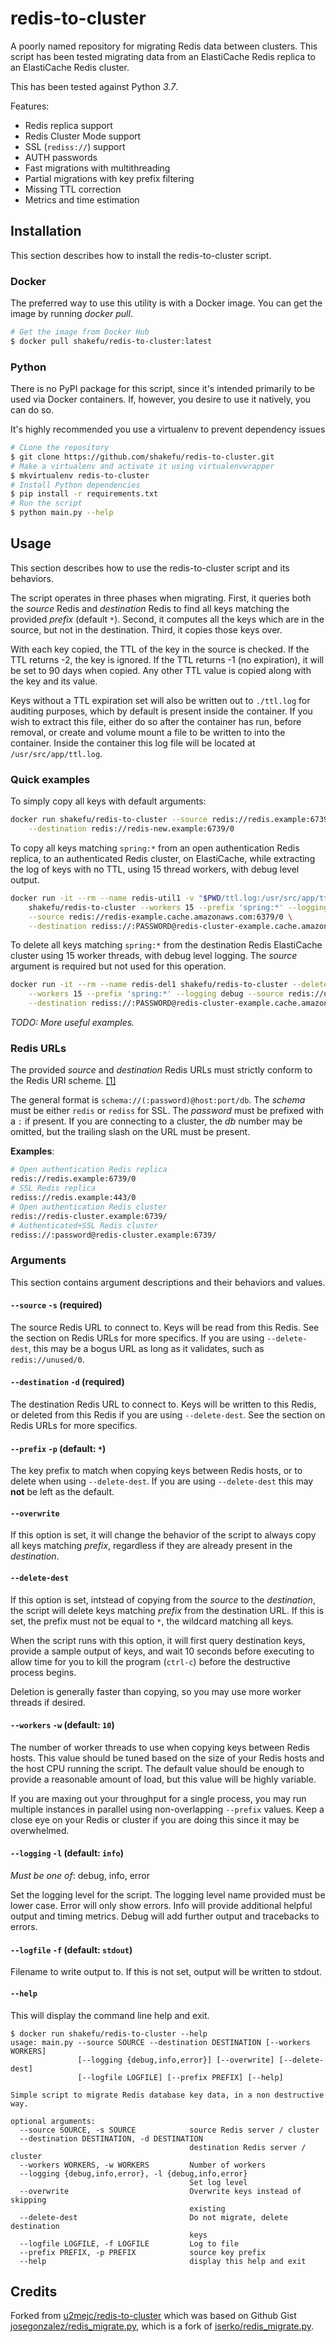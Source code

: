 # redis-to-cluster

A poorly named repository for migrating Redis data between clusters. This
script has been tested migrating data from an ElastiCache Redis replica to an
ElastiCache Redis cluster.

This has been tested against Python *3.7*.

Features:

- Redis replica support
- Redis Cluster Mode support
- SSL (`rediss://`) support
- AUTH passwords
- Fast migrations with multithreading
- Partial migrations with key prefix filtering
- Missing TTL correction
- Metrics and time estimation

## Installation

This section describes how to install the redis-to-cluster script.

### Docker

The preferred way to use this utility is with a Docker image. You can get the
image by running *docker pull*.

```bash
# Get the image from Docker Hub
$ docker pull shakefu/redis-to-cluster:latest
```

### Python

There is no PyPI package for this script, since it's intended primarily to be
used via Docker containers. If, however, you desire to use it natively, you can
do so.

It's highly recommended you use a virtualenv to prevent dependency issues

```bash
# CLone the repository
$ git clone https://github.com/shakefu/redis-to-cluster.git
# Make a virtualenv and activate it using virtualenvwrapper
$ mkvirtualenv redis-to-cluster
# Install Python dependencies
$ pip install -r requirements.txt
# Run the script
$ python main.py --help
```

## Usage

This section describes how to use the redis-to-cluster script and its
behaviors.

The script operates in three phases when migrating. First, it queries both the
*source* Redis and *destination* Redis to find all keys matching the provided
*prefix* (default `*`). Second, it computes all the keys which are in the
source, but not in the destination. Third, it copies those keys over.

With each key copied, the TTL of the key in the source is checked. If the TTL
returns -2, the key is ignored. If the TTL returns -1 (no expiration), it will
be set to 90 days when copied. Any other TTL value is copied along with the key
and its value.

Keys without a TTL expiration set will also be written out to `./ttl.log` for
auditing purposes, which by default is present inside the container. If you
wish to extract this file, either do so after the container has run, before
removal, or create and volume mount a file to be written to into the container.
Inside the container this log file will be located at `/usr/src/app/ttl.log`.

### Quick examples

To simply copy all keys with default arguments:

```bash
docker run shakefu/redis-to-cluster --source redis://redis.example:6739/0 \
    --destination redis://redis-new.example:6739/0
```

To copy all keys matching `spring:*` from an open authentication Redis replica,
to an authenticated Redis cluster, on ElastiCache, while extracting the log of
keys with no TTL, using 15 thread workers, with debug level output.

```bash
docker run -it --rm --name redis-util1 -v "$PWD/ttl.log:/usr/src/app/ttl.log" \
    shakefu/redis-to-cluster --workers 15 --prefix 'spring:*' --logging debug \
    --source redis://redis-example.cache.amazonaws.com:6379/0 \
    --destination rediss://:PASSWORD@redis-cluster-example.cache.amazonaws.com:6379/
```

To delete all keys matching `spring:*` from the destination Redis ElastiCache
cluster using 15 worker threads, with debug level logging. The *source*
argument is required but not used for this operation.

```bash
docker run -it --rm --name redis-del1 shakefu/redis-to-cluster --delete-dest \
    --workers 15 --prefix 'spring:*' --logging debug --source redis://unused/0 \
    --destination rediss://:PASSWORD@redis-cluster-example.cache.amazonaws.com:6379/
```

*TODO: More useful examples.*

### Redis URLs

The provided *source* and *destination* Redis URLs must strictly conform to the
Redis URI scheme. [\[1\]](http://www.iana.org/assignments/uri-schemes/prov/redis)

The general format is `schema://(:password)@host:port/db`. The *schema* must be
either `redis` or `rediss` for SSL. The *password* must be prefixed with a `:`
if present. If you are connecting to a cluster, the *db* number may be omitted,
but the trailing slash on the URL must be present.

**Examples**:

```bash
# Open authentication Redis replica
redis://redis.example:6739/0
# SSL Redis replica
rediss://redis.example:443/0
# Open authentication Redis cluster
redis://redis-cluster.example:6739/
# Authenticated+SSL Redis cluster
rediss://:password@redis-cluster.example:6739/
```

### Arguments

This section contains argument descriptions and their behaviors and values.

#### `--source` `-s` (required)

The source Redis URL to connect to. Keys will be read from this Redis. See the
section on Redis URLs for more specifics. If you are using `--delete-dest`,
this may be a bogus URL as long as it validates, such as `redis://unused/0`.

#### `--destination` `-d` (required)

The destination Redis URL to connect to. Keys will be written to this Redis, or
deleted from this Redis if you are using `--delete-dest`. See the section on
Redis URLs for more specifics.

#### `--prefix` `-p` (default: `*`)

The key prefix to match when copying keys between Redis hosts, or to delete
when using `--delete-dest`. If you are using `--delete-dest` this may **not**
be left as the default.

#### `--overwrite`

If this option is set, it will change the behavior of the script to always copy
all keys matching *prefix*, regardless if they are already present in the
*destination*.

#### `--delete-dest`

If this option is set, intstead of copying from the *source* to the
*destination*, the script will delete keys matching *prefix* from the
destination URL. If this is set, the prefix must not be equal to `*`, the
wildcard matching all keys.

When the script runs with this option, it will first query destination keys,
provide a sample output of keys, and wait 10 seconds before executing to allow
time for you to kill the program (`ctrl-c`) before the destructive process
begins.

Deletion is generally faster than copying, so you may use more worker threads
if desired.

#### `--workers` `-w` (default: `10`)

The number of worker threads to use when copying keys between Redis hosts. This
value should be tuned based on the size of your Redis hosts and the host CPU
running the script. The default value should be enough to provide a reasonable
amount of load, but this value will be highly variable.

If you are maxing out your throughput for a single process, you may run
multiple instances in parallel using non-overlapping `--prefix` values. Keep a
close eye on your Redis or cluster if you are doing this since it may be
overwhelmed.

#### `--logging` `-l` (default: `info`)

*Must be one of*: debug, info, error

Set the logging level for the script. The logging level name provided must be
lower case. Error will only show errors. Info will provide additional helpful
output and timing metrics. Debug will add further output and tracebacks to
errors.

#### `--logfile` `-f` (default: `stdout`)

Filename to write output to. If this is not set, output will be written to
stdout.

#### `--help`

This will display the command line help and exit.

```
$ docker run shakefu/redis-to-cluster --help
usage: main.py --source SOURCE --destination DESTINATION [--workers WORKERS]
               [--logging {debug,info,error}] [--overwrite] [--delete-dest]
               [--logfile LOGFILE] [--prefix PREFIX] [--help]

Simple script to migrate Redis database key data, in a non destructive way.

optional arguments:
  --source SOURCE, -s SOURCE            source Redis server / cluster
  --destination DESTINATION, -d DESTINATION
                                        destination Redis server / cluster
  --workers WORKERS, -w WORKERS         Number of workers
  --logging {debug,info,error}, -l {debug,info,error}
                                        Set log level
  --overwrite                           Overwrite keys instead of skipping
                                        existing
  --delete-dest                         Do not migrate, delete destination
                                        keys
  --logfile LOGFILE, -f LOGFILE         Log to file
  --prefix PREFIX, -p PREFIX            source key prefix
  --help                                display this help and exit
```

## Credits

Forked from
[u2mejc/redis-to-cluster](https://github.com/u2mejc/redis-to-cluster) which was
based on Github Gist
[josegonzalez/redis_migrate.py](https://gist.github.com/josegonzalez/6049a72cb163337a18102743061dfcac),
which is a fork of
[iserko/redis_migrate.py](https://gist.github.com/iserko/9258373).
